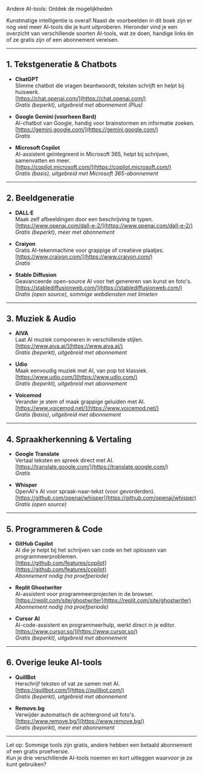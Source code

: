 Andere AI-tools: Ontdek de mogelijkheden

Kunstmatige intelligentie is overal! Naast de voorbeelden in dit boek zijn er nog veel meer AI-tools die je kunt uitproberen. Hieronder vind je een overzicht van verschillende soorten AI-tools, wat ze doen, handige links én of ze gratis zijn of een abonnement vereisen.

---

## 1. Tekstgeneratie & Chatbots

- **ChatGPT**  
  Slimme chatbot die vragen beantwoordt, teksten schrijft en helpt bij huiswerk.  
  [https://chat.openai.com/](https://chat.openai.com/)  
  _Gratis (beperkt), uitgebreid met abonnement (Plus)_

- **Google Gemini (voorheen Bard)**  
  AI-chatbot van Google, handig voor brainstormen en informatie zoeken.  
  [https://gemini.google.com/](https://gemini.google.com/)  
  _Gratis_

- **Microsoft Copilot**  
  AI-assistent geïntegreerd in Microsoft 365, helpt bij schrijven, samenvatten en meer.  
  [https://copilot.microsoft.com/](https://copilot.microsoft.com/)  
  _Gratis (basis), uitgebreid met Microsoft 365-abonnement_

---

## 2. Beeldgeneratie

- **DALL·E**  
  Maak zelf afbeeldingen door een beschrijving te typen.  
  [https://www.openai.com/dall-e-2/](https://www.openai.com/dall-e-2/)  
  _Gratis (beperkt), meer met abonnement_

- **Craiyon**  
  Gratis AI-tekenmachine voor grappige of creatieve plaatjes.  
  [https://www.craiyon.com/](https://www.craiyon.com/)  
  _Gratis_

- **Stable Diffusion**  
  Geavanceerde open-source AI voor het genereren van kunst en foto's.  
  [https://stablediffusionweb.com/](https://stablediffusionweb.com/)  
  _Gratis (open source), sommige webdiensten met limieten_

---

## 3. Muziek & Audio

- **AIVA**  
  Laat AI muziek componeren in verschillende stijlen.  
  [https://www.aiva.ai/](https://www.aiva.ai/)  
  _Gratis (beperkt), uitgebreid met abonnement_

- **Udio**  
  Maak eenvoudig muziek met AI, van pop tot klassiek.  
  [https://www.udio.com/](https://www.udio.com/)  
  _Gratis (beperkt), uitgebreid met abonnement_

- **Voicemod**  
  Verander je stem of maak grappige geluiden met AI.  
  [https://www.voicemod.net/](https://www.voicemod.net/)  
  _Gratis (basis), uitgebreid met abonnement_

---

## 4. Spraakherkenning & Vertaling

- **Google Translate**  
  Vertaal teksten en spreek direct met AI.  
  [https://translate.google.com/](https://translate.google.com/)  
  _Gratis_

- **Whisper**  
  OpenAI's AI voor spraak-naar-tekst (voor gevorderden).  
  [https://github.com/openai/whisper](https://github.com/openai/whisper)  
  _Gratis (open source)_

---

## 5. Programmeren & Code

- **GitHub Copilot**  
  AI die je helpt bij het schrijven van code en het oplossen van programmeerproblemen.  
  [https://github.com/features/copilot](https://github.com/features/copilot)  
  _Abonnement nodig (na proefperiode)_

- **Replit Ghostwriter**  
  AI-assistent voor programmeerprojecten in de browser.  
  [https://replit.com/site/ghostwriter](https://replit.com/site/ghostwriter)  
  _Abonnement nodig (na proefperiode)_

- **Cursor AI**  
  AI-code-assistent en programmeerhulp, werkt direct in je editor.  
  [https://www.cursor.so/](https://www.cursor.so/)  
  _Gratis (beperkt), uitgebreid met abonnement_

---

## 6. Overige leuke AI-tools

- **QuillBot**  
  Herschrijf teksten of vat ze samen met AI.  
  [https://quillbot.com/](https://quillbot.com/)  
  _Gratis (beperkt), uitgebreid met abonnement_

- **Remove.bg**  
  Verwijder automatisch de achtergrond uit foto's.  
  [https://www.remove.bg/](https://www.remove.bg/)  
  _Gratis (beperkt), meer met abonnement_

---

<div class="matrix-cell info">
Let op: Sommige tools zijn gratis, andere hebben een betaald abonnement of een gratis proefversie.
</div>

<div class="matrix-cell info">
Kun je drie verschillende AI-tools noemen en kort uitleggen waarvoor je ze kunt gebruiken?
</div> 